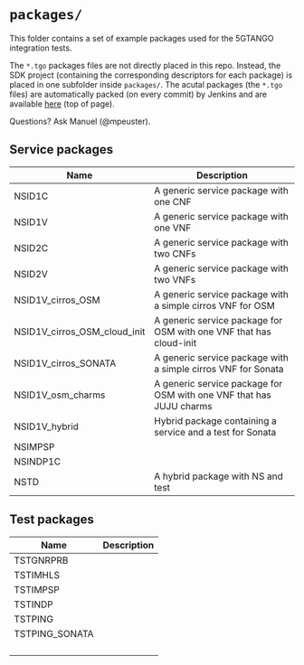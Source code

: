 # `packages/`

This folder contains a set of example packages used for the 5GTANGO integration tests.

The `*.tgo` packages files are not directly placed in this repo. Instead, the SDK project (containing the corresponding descriptors for each package) is placed in one subfolder inside `packages/`. The acutal packages (the `*.tgo` files) are automatically packed (on every commit) by Jenkins and are available [here](https://jenkins.sonata-nfv.eu/job/tng-tests/) (top of page).

Questions? Ask Manuel (@mpeuster).



## Service packages

| Name | Description |
|---|---|
| NSID1C | A generic service package with one CNF |
| NSID1V | A generic service package with one VNF |
| NSID2C | A generic service package with two CNFs |
| NSID2V | A generic service package with two VNFs |
| NSID1V_cirros_OSM | A generic service package with a simple cirros VNF for OSM |
| NSID1V_cirros_OSM_cloud_init |A generic service package for OSM with one VNF that has cloud-init |
| NSID1V_cirros_SONATA | A generic service package with a simple cirros VNF for Sonata |
| NSID1V_osm_charms | A generic service package for OSM with one VNF that has JUJU charms |
| NSID1V_hybrid | Hybrid package containing a service and a test for Sonata |
| NSIMPSP |  |
| NSINDP1C |  |
| NSTD | A hybrid package with NS and test |



## Test packages

| Name | Description |
|---|---|
| TSTGNRPRB |  |
| TSTIMHLS |  |
| TSTIMPSP |  |
| TSTINDP |  |
| TSTPING |  |
| TSTPING_SONATA |  |
|  |  |
|  |  |
|  |  |
|  |  |

